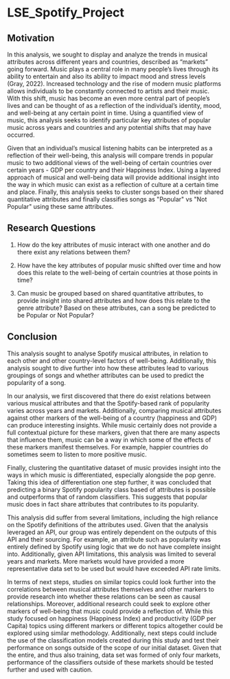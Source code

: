 # LSE_Spotify_Project

## Motivation
In this analysis, we sought to display and analyze the trends in musical attributes across different years and countries, described as “markets” going forward. Music plays a central role in many people’s lives through its ability to entertain and also its ability to impact mood and stress levels (Gray, 2022). Increased technology and the rise of modern music platforms allows individuals to be constantly connected to artists and their music. With this shift, music has become an even more central part of people’s lives and can be thought of as a reflection of the individual’s identity, mood, and well-being at any certain point in time. Using a quantified view of music, this analysis seeks to identify particular key attributes of popular music across years and countries and any potential shifts that may have occurred.

Given that an individual’s musical listening habits can be interpreted as a reflection of their well-being, this analysis will compare trends in popular music to two additional views of the well-being of certain countries over certain years - GDP per country and their Happiness Index. Using a layered approach of musical and well-being data will provide additional insight into the way in which music can exist as a reflection of culture at a certain time and place. Finally, this analysis seeks to cluster songs based on their shared quantitative attributes and finally classifies songs as "Popular" vs "Not Popular" using these same attributes.

## Research Questions
1. How do the key attributes of music interact with one another and do there exist any relations between them?

2. How have the key attributes of popular music shifted over time and how does this relate to the well-being of certain countries at those points in time?

3. Can music be grouped based on shared quantitative attributes, to provide insight into shared attributes and how does this relate to the genre attribute? Based on these attributes, can a song be predicted to be Popular or Not Popular?

## Conclusion
This analysis sought to analyse Spotify musical attributes, in relation to each other and other country-level factors of well-being. Additionally, this analysis sought to dive further into how these attributes lead to various groupings of songs and whether attributes can be used to predict the popularity of a song.

In our analysis, we first discovered that there do exist relations between various musical attributes and that the Spotify-based rank of popularity varies across years and markets. Additionally, comparing musical attributes against other markers of the well-being of a country (happiness and GDP) can produce interesting insights. While music certainly does not provide a full contextual picture for these markers, given that there are many aspects that influence them, music can be a way in which some of the effects of these markers manifest themselves. For example, happier countries do sometimes seem to listen to more positive music.

Finally, clustering the quantitative dataset of music provides insight into the ways in which music is differentiated, especially alongside the pop genre. Taking this idea of differentiation one step further, it was concluded that predicting a binary Spotify popularity class based of attributes is possible and outperforms that of random classifiers. This suggests that popular music does in fact share attributes that contributes to its popularity.

This analysis did suffer from several limitations, including the high reliance on the Spotify definitions of the attributes used. Given that the analysis leveraged an API, our group was entirely dependent on the outputs of this API and their sourcing. For example, an attribute such as popularity was entirely defined by Spotify using logic that we do not have complete insight into. Additionally, given API limitations, this analysis was limited to several years and markets. More markets would have provided a more representative data set to be used but would have exceeded API rate limits.

In terms of next steps, studies on similar topics could look further into the correlations between musical attributes themselves and other markers to provide research into whether these relations can be seen as causal relationships. Moreover, additional research could seek to explore other markers of well-being that music could provide a reflection of. While this study focused on happiness (Happiness Index) and productivity (GDP per Capita) topics using different markers or different topics altogether could be explored using similar methodology. Additionally, next steps could include the use of the classification models created during this study and test their performance on songs outside of the scope of our initial dataset. Given that the entire, and thus also training, data set was formed of only four markets, performance of the classifiers outside of these markets should be tested further and used with caution.
